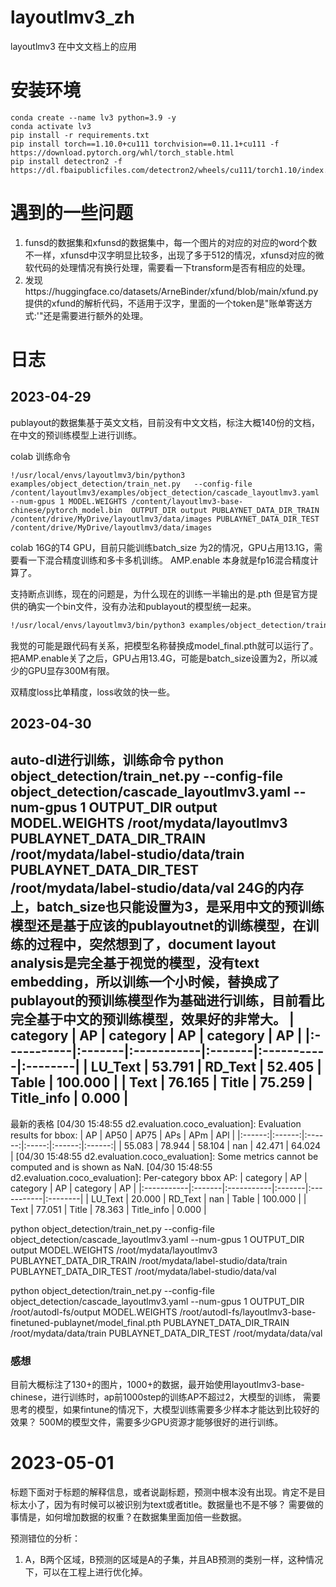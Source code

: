 # layoutlmv3_zh
layoutlmv3 在中文文档上的应用

# 安装环境
```
conda create --name lv3 python=3.9 -y
conda activate lv3
pip install -r requirements.txt
pip install torch==1.10.0+cu111 torchvision==0.11.1+cu111 -f https://download.pytorch.org/whl/torch_stable.html
pip install detectron2 -f https://dl.fbaipublicfiles.com/detectron2/wheels/cu111/torch1.10/index.html

```


# 遇到的一些问题
1. funsd的数据集和xfunsd的数据集中，每一个图片的对应的对应的word个数不一样，xfunsd中汉字明显比较多，出现了多于512的情况，xfunsd对应的微软代码的处理情况有换行处理，需要看一下transform是否有相应的处理。
2. 发现https://huggingface.co/datasets/ArneBinder/xfund/blob/main/xfund.py 提供的xfund的解析代码，不适用于汉字，里面的一个token是"账单寄送方式:'"还是需要进行额外的处理。


# 日志
## 2023-04-29 
publayout的数据集基于英文文档，目前没有中文文档，标注大概140份的文档，在中文的预训练模型上进行训练。

colab 训练命令
```
!/usr/local/envs/layoutlmv3/bin/python3 examples/object_detection/train_net.py   --config-file /content/layoutlmv3/examples/object_detection/cascade_layoutlmv3.yaml   --num-gpus 1 MODEL.WEIGHTS /content/layoutlmv3-base-chinese/pytorch_model.bin  OUTPUT_DIR output PUBLAYNET_DATA_DIR_TRAIN /content/drive/MyDrive/layoutlmv3/data/images PUBLAYNET_DATA_DIR_TEST /content/drive/MyDrive/layoutlmv3/data/images
```

colab 16G的T4 GPU，目前只能训练batch_size 为2的情况，GPU占用13.1G，需要看一下混合精度训练和多卡多机训练。
AMP.enable 本身就是fp16混合精度计算了。

支持断点训练，现在的问题是，为什么现在的训练一半输出的是.pth 但是官方提供的确实一个bin文件，没有办法和publayout的模型统一起来。
``` bash
!/usr/local/envs/layoutlmv3/bin/python3 examples/object_detection/train_net.py  --resume --config-file /content/layoutlmv3/examples/object_detection/cascade_layoutlmv3.yaml   --num-gpus 1 MODEL.WEIGHTS /content/layoutlmv3-base-chinese/pytorch_model.bin   OUTPUT_DIR output PUBLAYNET_DATA_DIR_TRAIN /content/drive/MyDrive/layoutlmv3/data/images PUBLAYNET_DATA_DIR_TEST /content/drive/MyDrive/layoutlmv3/data/images

```

我觉的可能是跟代码有关系，把模型名称替换成model_final.pth就可以运行了。
把AMP.enable关了之后，GPU占用13.4G，可能是batch_size设置为2，所以减少的GPU显存300M有限。

双精度loss比单精度，loss收敛的快一些。

## 2023-04-30
auto-dl进行训练，训练命令
python object_detection/train_net.py --config-file object_detection/cascade_layoutlmv3.yaml   --num-gpus 1 OUTPUT_DIR output MODEL.WEIGHTS /root/mydata/layoutlmv3 PUBLAYNET_DATA_DIR_TRAIN /root/mydata/label-studio/data/train PUBLAYNET_DATA_DIR_TEST /root/mydata/label-studio/data/val 
24G的内存上，batch_size也只能设置为3，是采用中文的预训练模型还是基于应该的publayoutnet的训练模型，在训练的过程中，突然想到了，document layout analysis是完全基于视觉的模型，没有text embedding，所以训练一个小时候，替换成了publayout的预训练模型作为基础进行训练，目前看比完全基于中文的预训练模型，效果好的非常大。
| category   | AP     | category   | AP     | category   | AP      |
|:-----------|:-------|:-----------|:-------|:-----------|:--------|
| LU_Text    | 53.791 | RD_Text    | 52.405 | Table      | 100.000 |
| Text       | 76.165 | Title      | 75.259 | Title_info | 0.000   |
-------------------
最新的表格
[04/30 15:48:55 d2.evaluation.coco_evaluation]: Evaluation results for bbox: 
|   AP   |  AP50  |  AP75  |  APs  |  APm   |  APl   |
|:------:|:------:|:------:|:-----:|:------:|:------:|
| 55.083 | 78.944 | 58.104 |  nan  | 42.471 | 64.024 |
[04/30 15:48:55 d2.evaluation.coco_evaluation]: Some metrics cannot be computed and is shown as NaN.
[04/30 15:48:55 d2.evaluation.coco_evaluation]: Per-category bbox AP: 
| category   | AP     | category   | AP     | category   | AP      |
|:-----------|:-------|:-----------|:-------|:-----------|:--------|
| LU_Text    | 20.000 | RD_Text    | nan    | Table      | 100.000 |
| Text       | 77.051 | Title      | 78.363 | Title_info | 0.000   |


python object_detection/train_net.py --config-file object_detection/cascade_layoutlmv3.yaml   --num-gpus 1 OUTPUT_DIR output MODEL.WEIGHTS /root/mydata/layoutlmv3 PUBLAYNET_DATA_DIR_TRAIN /root/mydata/label-studio/data/train PUBLAYNET_DATA_DIR_TEST /root/mydata/label-studio/data/val 


python object_detection/train_net.py --config-file object_detection/cascade_layoutlmv3.yaml   --num-gpus 1 OUTPUT_DIR /root/autodl-fs/output MODEL.WEIGHTS /root/autodl-fs/layoutlmv3-base-finetuned-publaynet/model_final.pth PUBLAYNET_DATA_DIR_TRAIN /root/mydata/data/train PUBLAYNET_DATA_DIR_TEST /root/mydata/data/val 

### 感想
目前大概标注了130+的图片，1000+的数据，最开始使用layoutlmv3-base-chinese，进行训练时，ap前1000step的训练AP不超过2，大模型的训练，
需要思考的模型，如果fintune的情况下，大模型训练需要多少样本才能达到比较好的效果？
500M的模型文件，需要多少GPU资源才能够很好的进行训练。

# 2023-05-01 
标题下面对于标题的解释信息，或者说副标题，预测中根本没有出现。肯定不是目标太小了，因为有时候可以被识别为text或者title。数据量也不是不够？
需要做的事情是，如何增加数据的权重？在数据集里面加倍一些数据。

预测错位的分析：
1. A，B两个区域，B预测的区域是A的子集，并且AB预测的类别一样，这种情况下，可以在工程上进行优化掉。